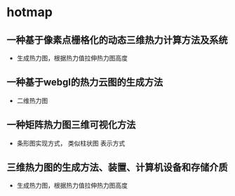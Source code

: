 # hotmap

## 一种基于像素点栅格化的动态三维热力计算方法及系统

- 生成热力图，根据热力值拉伸热力图高度

## 一种基于webgl的热力云图的生成方法

- 二维热力图

## 一种矩阵热力图三维可视化方法

- 条形图实现方式， 类似柱状图 表示方式

## 三维热力图的生成方法、装置、计算机设备和存储介质

- 生成热力图，根据热力值拉伸热力图高度